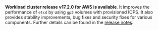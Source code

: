 **Workload cluster release v17.2.0 for AWS is available**. It improves the performance of `etcd` by using `gp3` volumes with provisioned IOPS. It also provides stability improvements, bug fixes and security fixes for various components. Further details can be found in the [release notes](https://docs.giantswarm.io/changes/workload-cluster-releases-aws/releases/aws-v17.2.0/).
